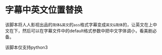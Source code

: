 # 字幕中英文位置替换

该脚本将人人影视出品的`简体&英文`的`ass`格式字幕变成`英文&简体`的，让英文在上中文在下，然后可以在字幕文件中的default格式参数中把中文字体调小，看美剧必备。


该脚本仅支持python3

